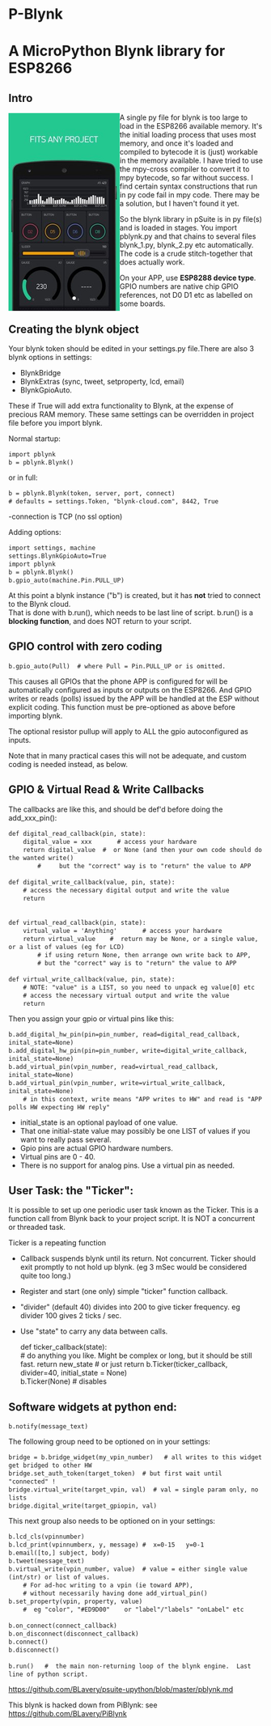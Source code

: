 
# P-Blynk   

# A MicroPython Blynk library for ESP8266

## Intro

<img align="left" src="images/blynk.jpg">A single py file for blynk is too large to load in the ESP8266 available memory. It's the initial loading process that uses most memory, and once it's loaded and compiled to bytecode it is (just) workable in the memory available. I have tried to use the mpy-cross compiler to convert it to mpy bytecode, so far without success. I find certain syntax constructions that run in py code fail in mpy code. There may be a solution, but I haven't found it yet.

So the blynk library in pSuite is in py file(s) and is loaded in stages. You import pblynk.py and that chains to several files blynk_1.py, blynk_2.py etc automatically. The code is a crude stitch-together that does actually work. 

On your APP, use **ESP8288 device type**. GPIO numbers are native chip GPIO references, not D0 D1 etc as labelled on some boards.

## Creating the blynk object

Your blynk token should be edited in your settings.py file.There are also 3 blynk options in settings:

-   BlynkBridge
-   BlynkExtras (sync, tweet, setproperty, lcd, email)
-   BlynkGpioAuto. 

These if True will add extra
functionality to Blynk, at the expense of precious RAM memory. These same settings
can be overridden in project file before you import blynk.

Normal startup:

	import pblynk 
	b = pblynk.Blynk() 

or in full:

	b = pblynk.Blynk(token, server, port, connect) 
	# defaults = settings.Token, "blynk-cloud.com", 8442, True 

-connection is TCP (no ssl option)

Adding options:

	import settings, machine
	settings.BlynkGpioAuto=True
	import pblynk 
	b = pblynk.Blynk()  
	b.gpio_auto(machine.Pin.PULL_UP)
    
At this point a blynk instance ("b") is created, but it has **not** tried to connect to the Blynk cloud.  
That is done with b.run(), which needs to be last line of script.
b.run() is a **blocking function**, and does NOT return to your script. 

 
## GPIO control with zero coding


	b.gpio_auto(Pull)  # where Pull = Pin.PULL_UP or is omitted.
    
This causes all GPIOs that the phone APP is configured for will be 
automatically configured as inputs or outputs on the ESP8266. And GPIO
writes or reads (polls) issued by the APP will be handled at the ESP
without explicit coding. This function must be pre-optioned as above before importing blynk. 

The optional resistor pullup will apply to ALL the gpio autoconfigured as inputs.
 
Note that in many practical cases this will not be adequate, and custom coding is needed instead, as below. 


## GPIO & Virtual Read & Write Callbacks


The callbacks are like this, and should be def'd before doing the add_xxx_pin():

	def digital_read_callback(pin, state):  
		digital_value = xxx       # access your hardware  
		return digital_value  #  or None (and then your own code should do the wanted write()    
			#     but the "correct" way is to "return" the value to APP  
    
	def digital_write_callback(value, pin, state):  
		# access the necessary digital output and write the value  
		return    

   
	def virtual_read_callback(pin, state):  
		virtual_value = 'Anything'       # access your hardware  
		return virtual_value    #  return may be None, or a single value, or a list of values (eg for LCD)  
			# if using return None, then arrange own write back to APP,  
			# but the "correct" way is to "return" the value to APP 
            
	def virtual_write_callback(value, pin, state):  
		# NOTE: "value" is a LIST, so you need to unpack eg value[0] etc  
		# access the necessary virtual output and write the value
		return

Then you assign your gpio or virtual pins like this:

	b.add_digital_hw_pin(pin=pin_number, read=digital_read_callback, inital_state=None)  
	b.add_digital_hw_pin(pin=pin_number, write=digital_write_callback, inital_state=None)  
	b.add_virtual_pin(vpin_number, read=virtual_read_callback, inital_state=None)  
	b.add_virtual_pin(vpin_number, write=virtual_write_callback, inital_state=None)  
		# in this context, write means "APP writes to HW" and read is "APP polls HW expecting HW reply"

-  initial_state is an optional payload of one value.
-  That one initial-state value may possibly be one LIST of values if you want to really pass several.  
-  Gpio pins are actual GPIO hardware numbers.   
-  Virtual pins are 0 - 40.
-  There is no support for analog pins. Use a virtual pin as needed.

## User Task: the "Ticker":


It is possible to set up one periodic user task known as the Ticker. This is a function call from Blynk back to your project script. It is NOT a concurrent or threaded task.

  
Ticker is a repeating function 

-  Callback suspends blynk until its return. Not concurrent. Ticker should exit promptly to not hold up blynk. (eg 3 mSec would be considered quite too long.)
-  Register and start (one only) simple "ticker" function callback.  
-  "divider" (default 40) divides into 200 to give ticker frequency. eg divider 100 gives 2 ticks / sec.
-  Use "state" to carry any data between calls.


	def ticker_callback(state):  
		# do anything you like. Might be complex or long, but it should be still fast. 
		return new_state   # or just return
	b.Ticker(ticker_callback, divider=40, initial_state = None)  
	b.Ticker(None) # disables
    

## Software widgets at python end:

	b.notify(message_text)

The following group need to be optioned on in your settings:

	bridge = b.bridge_widget(my_vpin_number)   # all writes to this widget get bridged to other HW  
	bridge.set_auth_token(target_token)  # but first wait until "connected" !  
	bridge.virtual_write(target_vpin, val)  # val = single param only, no lists  
	bridge.digital_write(target_gpiopin, val) 

This next group also needs to be optioned on in your settings:
      
	b.lcd_cls(vpinnumber)  
	b.lcd_print(vpinnumberx, y, message) #  x=0-15   y=0-1
	b.email([to,] subject, body)  
	b.tweet(message_text)  
	b.virtual_write(vpin_number, value)  # value = either single value (int/str) or list of values.  
		# For ad-hoc writing to a vpin (ie toward APP),  
		# without necessarily having done add_virtual_pin()  
	b.set_property(vpin, property, value)  
		#  eg "color", "#ED9D00"    or "label"/"labels" "onLabel" etc  
    
	b.on_connect(connect_callback)  
	b.on_disconnect(disconnect_callback)  
	b.connect()  
	b.disconnect()

	b.run()   #  the main non-returning loop of the blynk engine.  Last line of python script.



https://github.com/BLavery/psuite-upython/blob/master/pblynk.md  

This blynk is hacked down from PiBlynk: see https://github.com/BLavery/PiBlynk
